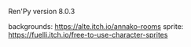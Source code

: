 Ren'Py version 8.0.3

backgrounds: https://alte.itch.io/annako-rooms
sprite: https://fuelli.itch.io/free-to-use-character-sprites

